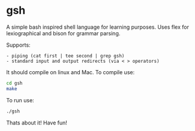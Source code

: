 gsh
===

A simple bash inspired shell language for learning purposes. Uses flex for lexiographical and bison for grammar parsing.

Supports:

	- piping (cat first | tee second | grep gsh)
	- standard input and output redirects (via < > operators)

It should compile on linux and Mac. To compile use:

```bash
cd gsh
make
```

To run use:
```bash
./gsh
```

Thats about it! Have fun!
